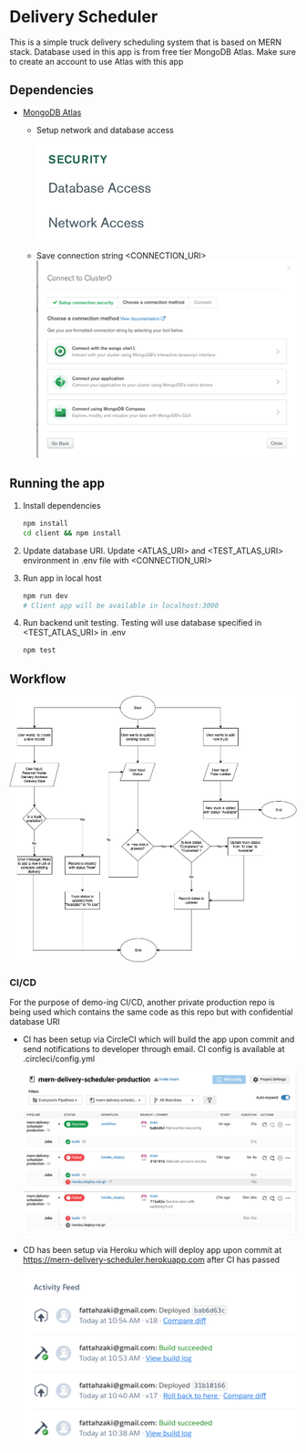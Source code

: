 # Delivery Scheduler

This is a simple truck delivery scheduling system that is based on MERN stack. Database used in this app is from free tier MongoDB Atlas. Make sure to create an account to use Atlas with this app

## Dependencies

- [MongoDB Atlas](https://www.mongodb.com/cloud/atlas)
  - Setup network and database access
  
    ![alt text](https://github.com/abdmo/mern-delivery-scheduler-dev/blob/main/doc/atlas_settings.png)
  - Save connection string \<CONNECTION_URI\>
    ![alt text](https://github.com/abdmo/mern-delivery-scheduler-dev/blob/main/doc/connection_string.png)

## Running the app

1. Install dependencies

   ```sh
   npm install
   cd client && npm install
   ```

2. Update database URI. Update <ATLAS_URI> and <TEST_ATLAS_URI> environment in .env file with <CONNECTION_URI>

3. Run app in local host

   ```sh
   npm run dev
   # Client app will be available in localhost:3000
   ```

4. Run backend unit testing. Testing will use database specified in <TEST_ATLAS_URI> in .env

   ```sh
   npm test
   ```

## Workflow

![alt text](https://github.com/abdmo/mern-delivery-scheduler-dev/blob/main/doc/flowchart.png)

### CI/CD

For the purpose of demo-ing CI/CD, another private production repo is being used which contains the same code as this repo but with confidential database URI

- CI has been setup via CircleCI which will build the app upon commit and send notifications to developer through email. CI config is available at .circleci/config.yml

  ![alt text](https://github.com/abdmo/mern-delivery-scheduler-dev/blob/main/doc/ci.png)

- CD has been setup via Heroku which will deploy app upon commit at https://mern-delivery-scheduler.herokuapp.com after CI has passed

  ![alt text](https://github.com/abdmo/mern-delivery-scheduler-dev/blob/main/doc/cd.png)
